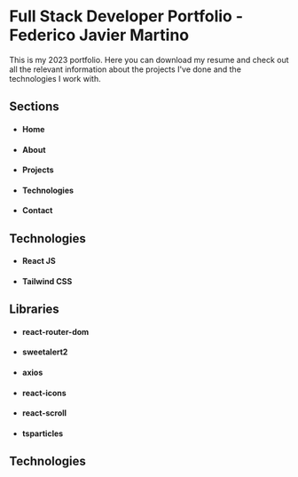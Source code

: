 # Full Stack Developer Portfolio - Federico Javier Martino

This is my 2023 portfolio. Here you can download my resume and check out all the relevant information about the projects I've done and the technologies I work with.

## Sections

- #### Home
- #### About
- #### Projects
- #### Technologies
- #### Contact


## Technologies

- #### React JS
- #### Tailwind CSS

## Libraries

- #### react-router-dom
- #### sweetalert2
- #### axios
- #### react-icons
- #### react-scroll
- #### tsparticles
  

## Technologies

